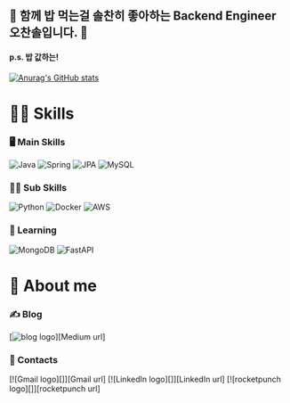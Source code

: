 ## 👋 함께 밥 먹는걸 솔찬히 좋아하는 Backend Engineer 오찬솔입니다. 👋
#### p.s. 밥 값하는!  

[![Anurag's GitHub stats](https://github-readme-stats.vercel.app/api?username=haxr369)](https://github.com/anuraghazra/github-readme-stats)      

# 👨‍💻 Skills

### 🖥 Main Skills

![Java](https://img.shields.io/badge/Java-%23ED8B00.svg?style=for-the-badge&logo=openjdk&logoColor=white)
![Spring](https://img.shields.io/badge/Spring_Boot-%236DB33F.svg?style=for-the-badge&logo=spring&logoColor=white)
![JPA](https://img.shields.io/badge/JPA-%230db7ed.svg?style=for-the-badge&logoColor=white)
![MySQL](https://img.shields.io/badge/mysql-%236DB33F.svg?style=for-the-badge&logo=mysql&logoColor=white)

### 🧑‍🎓 Sub Skills

![Python](https://img.shields.io/badge/python-3670A0?style=for-the-badge&logo=python&logoColor=white)
![Docker](https://img.shields.io/badge/docker-%230db7ed.svg?style=for-the-badge&logo=docker&logoColor=white)
![AWS](https://img.shields.io/badge/AWS-%23FF9900.svg?style=for-the-badge&logo=amazon-aws&logoColor=white)


### 🌱 Learning

![MongoDB](https://img.shields.io/badge/MongoDB-%234ea94b.svg?style=for-the-badge&logo=mongodb&logoColor=white)
![FastAPI](https://img.shields.io/badge/FastAPI-005571?style=for-the-badge&logo=fastapi&logoColor=white)


# 👻 About me

### ✍️ Blog

[![blog logo][]][Medium url]  

### 🤙 Contacts

[![Gmail logo][]][Gmail url]
[![LinkedIn logo][]][LinkedIn url]
[![rocketpunch logo][]][rocketpunch url]

[GitHub logo]: http://img.shields.io/badge/kyle--seongwoo--jun-181717?style=for-the-badge&logo=github
[GitHub url]: https://github.com/kyle-seongwoo-jun


[blog logo]:https://github.com/haxr369/haxr369/assets/53365713/a6836281-a31d-40a9-852b-57214b4d1e98

